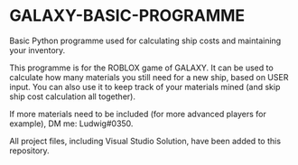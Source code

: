 # GALAXY-BASIC-PROGRAMME
Basic Python programme used for calculating ship costs and maintaining your inventory.

This programme is for the ROBLOX game of GALAXY. 
It can be used to calculate how many materials you still need for a new ship, based on USER input. 
You can also use it to keep track of your materials mined (and skip ship cost calculation all together). 

If more materials need to be included (for more advanced players for example), DM me: Ludwig#0350.

All project files, including Visual Studio Solution, have been added to this repository.
